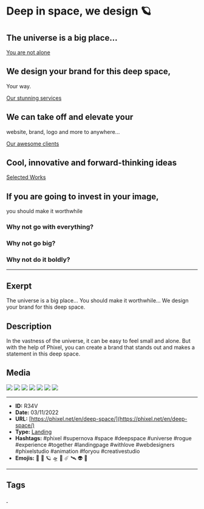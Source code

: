 # Deep in space, we design 🪐
## The universe is a big place...

[You are not alone](https://phixel.net/)

## We design your brand for this deep space,
Your way.

[Our stunning services](https://phixel.net/en/about-us/services/)

## We can take off and elevate your
website, brand, logo and more to anywhere...

[Our awesome clients](https://phixel.net/en/about-us/clients/)

## Cool, innovative and forward-thinking ideas

[Selected Works](https://phixel.net/en/portfolio/)

## If you are going to invest in your image,
you should make it worthwhile

### Why not go with everything?

### Why not go big?

### Why not do it boldly?
------------
## Exerpt
The universe is a big place...
You should make it worthwhile...
We design your brand for this deep space.
## Description
In the vastness of the universe, it can be easy to feel small and alone. But with the help of Phixel, you can create a brand that stands out and makes a statement in this deep space.
## Media
<img src="media/9ea58add/3_1.jpg">
<img src="media/ce327429/9_16.jpg">
<img src="media/9c0f82c4/landing-space-astronaut..png">
<img src="media/0ea998b1/landing-space-card-en.jpg">
<img src="media/fc16ee22/landing-space-complete.jpg">
<img src="media/26f3cb16/landing-space-cover.jpg">
<img src="media/81ea670f/rogue-supernova.mp4">

------------
- **ID:** R34V
- **Date:** 03/11/2022
- **URL:** [https://phixel.net/en/deep-space/](https://phixel.net/en/deep-space/)
- **Type:** [Landing](#landing)
- **Hashtags:** #phixel #supernova #space #deepspace #universe #rogue #experience #together #landingpage #withlove #webdesigners #phixelstudio #animation #foryou #creativestudio
- **Emojis:** 🌌 🚀 🪐 🛸 💫 ☄️ 🛰 👽 🔭

------------
## Tags
[ ](# )
